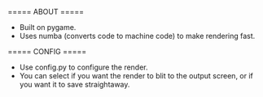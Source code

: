 ===== ABOUT =====

- Built on pygame.
- Uses numba (converts code to machine code) to make rendering fast.

===== CONFIG =====

- Use config.py to configure the render.
- You can select if you want the render to blit to the output screen, or if you want it to save straightaway.
